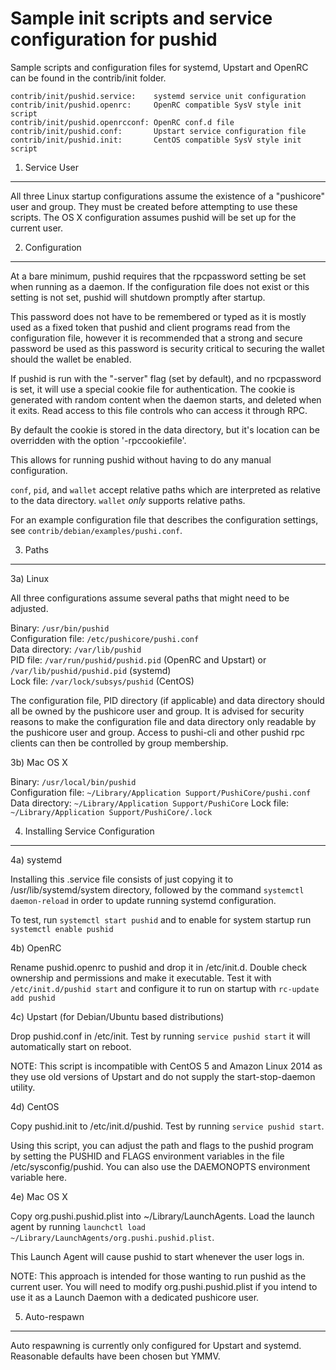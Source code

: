 Sample init scripts and service configuration for pushid
==========================================================

Sample scripts and configuration files for systemd, Upstart and OpenRC
can be found in the contrib/init folder.

    contrib/init/pushid.service:    systemd service unit configuration
    contrib/init/pushid.openrc:     OpenRC compatible SysV style init script
    contrib/init/pushid.openrcconf: OpenRC conf.d file
    contrib/init/pushid.conf:       Upstart service configuration file
    contrib/init/pushid.init:       CentOS compatible SysV style init script

1. Service User
---------------------------------

All three Linux startup configurations assume the existence of a "pushicore" user
and group.  They must be created before attempting to use these scripts.
The OS X configuration assumes pushid will be set up for the current user.

2. Configuration
---------------------------------

At a bare minimum, pushid requires that the rpcpassword setting be set
when running as a daemon.  If the configuration file does not exist or this
setting is not set, pushid will shutdown promptly after startup.

This password does not have to be remembered or typed as it is mostly used
as a fixed token that pushid and client programs read from the configuration
file, however it is recommended that a strong and secure password be used
as this password is security critical to securing the wallet should the
wallet be enabled.

If pushid is run with the "-server" flag (set by default), and no rpcpassword is set,
it will use a special cookie file for authentication. The cookie is generated with random
content when the daemon starts, and deleted when it exits. Read access to this file
controls who can access it through RPC.

By default the cookie is stored in the data directory, but it's location can be overridden
with the option '-rpccookiefile'.

This allows for running pushid without having to do any manual configuration.

`conf`, `pid`, and `wallet` accept relative paths which are interpreted as
relative to the data directory. `wallet` *only* supports relative paths.

For an example configuration file that describes the configuration settings,
see `contrib/debian/examples/pushi.conf`.

3. Paths
---------------------------------

3a) Linux

All three configurations assume several paths that might need to be adjusted.

Binary:              `/usr/bin/pushid`  
Configuration file:  `/etc/pushicore/pushi.conf`  
Data directory:      `/var/lib/pushid`  
PID file:            `/var/run/pushid/pushid.pid` (OpenRC and Upstart) or `/var/lib/pushid/pushid.pid` (systemd)  
Lock file:           `/var/lock/subsys/pushid` (CentOS)  

The configuration file, PID directory (if applicable) and data directory
should all be owned by the pushicore user and group.  It is advised for security
reasons to make the configuration file and data directory only readable by the
pushicore user and group.  Access to pushi-cli and other pushid rpc clients
can then be controlled by group membership.

3b) Mac OS X

Binary:              `/usr/local/bin/pushid`  
Configuration file:  `~/Library/Application Support/PushiCore/pushi.conf`  
Data directory:      `~/Library/Application Support/PushiCore`
Lock file:           `~/Library/Application Support/PushiCore/.lock`

4. Installing Service Configuration
-----------------------------------

4a) systemd

Installing this .service file consists of just copying it to
/usr/lib/systemd/system directory, followed by the command
`systemctl daemon-reload` in order to update running systemd configuration.

To test, run `systemctl start pushid` and to enable for system startup run
`systemctl enable pushid`

4b) OpenRC

Rename pushid.openrc to pushid and drop it in /etc/init.d.  Double
check ownership and permissions and make it executable.  Test it with
`/etc/init.d/pushid start` and configure it to run on startup with
`rc-update add pushid`

4c) Upstart (for Debian/Ubuntu based distributions)

Drop pushid.conf in /etc/init.  Test by running `service pushid start`
it will automatically start on reboot.

NOTE: This script is incompatible with CentOS 5 and Amazon Linux 2014 as they
use old versions of Upstart and do not supply the start-stop-daemon utility.

4d) CentOS

Copy pushid.init to /etc/init.d/pushid. Test by running `service pushid start`.

Using this script, you can adjust the path and flags to the pushid program by
setting the PUSHID and FLAGS environment variables in the file
/etc/sysconfig/pushid. You can also use the DAEMONOPTS environment variable here.

4e) Mac OS X

Copy org.pushi.pushid.plist into ~/Library/LaunchAgents. Load the launch agent by
running `launchctl load ~/Library/LaunchAgents/org.pushi.pushid.plist`.

This Launch Agent will cause pushid to start whenever the user logs in.

NOTE: This approach is intended for those wanting to run pushid as the current user.
You will need to modify org.pushi.pushid.plist if you intend to use it as a
Launch Daemon with a dedicated pushicore user.

5. Auto-respawn
-----------------------------------

Auto respawning is currently only configured for Upstart and systemd.
Reasonable defaults have been chosen but YMMV.
